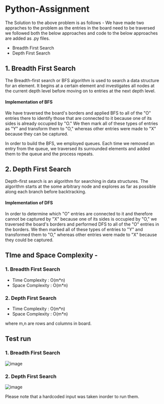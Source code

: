 # Python-Assignment
The Solution to the above problem is as follows - 
We have made two appraches to the problem as the entries in the board need to be traversed we followed both the below approaches and code to the below approaches are added as .py files.
- Breadth First Search
- Depth First Search

## 1. Breadth First Search
The Breadth-first search or BFS algorithm is used to search a data structure for an element. It begins at a certain element and investigates all nodes at the current depth level before moving on to entries at the next depth level.

#### Implementation of BFS

We have traversed the board's borders and applied BFS to all of the "O" entries there to identify those that are connected to it because one of its sides is already occupied by "O." We then mark all of these types of entries as "Y" and transform them to "O," whereas other entries were made to "X" because they can be captured.

In order to build the BFS, we employed queues. Each time we removed an entry from the queue, we traversed its surrounded elements and added them to the queue and the process repeats.

## 2. Depth First Search
Depth-first search is an algorithm for searching in data structures. The algorithm starts at the some arbitrary node and explores as far as possible along each branch before backtracking. 
#### Implementation of DFS
In order to determine which "O" entries are connected to it and therefore cannot be captured by "X" because one of its sides is occupied by "O," we traversed the board's borders and performed DFS to all of the "O" entries in the borders. We then marked all of these types of entries to "Y" and transformed them to "O," whereas other entries were made to "X" because they could be captured.

## TIme and Space Complexity - 
### 1. Breadth First Search
- Time Complexity : O(m*n)
- Space Complexity : O(m*n)


### 2. Depth First Search
- Time Complexity : O(m*n)
- Space Complexity : O(m*n)

where m,n are rows and columns in board.


## Test run
### 1. Breadth First Search
![image](https://user-images.githubusercontent.com/123494344/215087989-57db998a-d301-476f-9bea-dddb19b036d4.png)

### 2. Depth First Search
![image](https://user-images.githubusercontent.com/123494344/215088085-43afd18a-7d27-4ccb-9360-c327fa937675.png)


Please note that a hardcoded input was taken inorder to run them.
